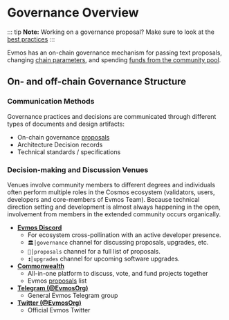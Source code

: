 <!--
order: 1
title: "Overview"
-->

# Governance Overview

::: tip
**Note:** Working on a governance proposal? Make sure to look at the [best practices](./best_practices.md)
:::

Evmos has an on-chain governance mechanism for passing
text proposals, changing [chain parameters](./param_change.md), and spending [funds from the community pool](./community_pool.md).

## On- and off-chain Governance Structure

### Communication Methods

Governance practices and decisions are communicated through different types of documents and design artifacts:

- On-chain governance [proposals](https://www.mintscan.io/evmos/proposals)
- Architecture Decision records
- Technical standards / specifications

### Decision-making and Discussion Venues

Venues involve community members to different degrees and individuals often perform multiple roles in the Cosmos ecosystem (validators, users, developers and core-members of Evmos Team). Because technical direction setting and development is almost always happening in the open, involvement from members in the extended community occurs organically.

- **[Evmos Discord](https://discord.gg/evmos)**
    - For ecosystem cross-pollination with an active developer presence.
    - `🏛│governance` channel for discussing proposals, upgrades, etc.
    - `📜│proposals` channel for a full list of proposals.
    - `⏫│upgrades` channel for upcoming software upgrades.
- **[Commonwealth](https://commonwealth.im/evmos)**
    - All-in-one platform to discuss, vote, and fund projects together
    - Evmos [proposals](https://commonwealth.im/evmos/proposals) list
- **[Telegram (@EvmosOrg)](https://t.me/EvmosOrg)**
    - General Evmos Telegram group
- **[Twitter (@EvmosOrg)](https://twitter.com/EvmosOrg)**
    - Official Evmos Twitter
